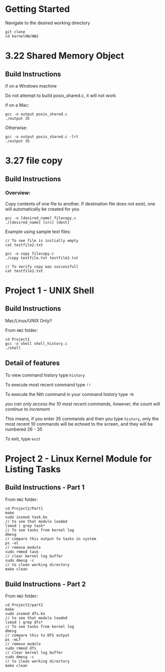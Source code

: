 # Getting Started
Navigate to the desired working directory

```
git clone 
cd kernelHW/HW2

```
# 3.22 Shared Memory Object
## Build Instructions
if on a Windows machine

Do not attempt to build posix_shared.c, it will not work


if on a Mac:
```
gcc -o output posix_shared.c
./output 35

```
Otherwise:

```
gcc -o output posix_shared.c -lrt
./output 35
```
# 3.27 file copy
## Build Instructions

### Overview:
Copy contents of one file to another. If destination file does not exist, one will automatically be created for you

```
gcc -o [desired_name] filecopy.c
./[desired_name] [src] [dest]

```

Example using sample text files:

```
// To see file is initially empty
cat testfile2.txt

gcc -o copy filecopy.c
./copy testfile.txt testfile2.txt

// To verify copy was successfull
cat testfile2.txt
```

# Project 1 - UNIX Shell
## Build Instructions
Mac/Linux/UNIX Only!!

From `HW2` folder:

```
cd Project1
gcc -o shell shell_history.c
./shell

```
## Detail of features

To view command history type `history`

To execute most recent command type `!!`

To execute the Nth command in your command history type `!N`

*you can only access the 10 most recent commands, however, the count will continue to increment*

This means, if you enter 35 commands and then you type `history`, only the most recent 10 commands will be echoed to the screen, and they will be numbered 26 - 35

To exit, type `exit`

# Project 2 - Linux Kernel Module for Listing Tasks
## Build Instructions - Part 1

From `HW2` folder:

```
cd Project2/Part1
make
sudo insmod task.ko
// to see that module loaded
lsmod | grep task*
// To see tasks from kernel log
dmesg
// compare this output to tasks in system
ps -el
// remove module
sudo rmmod task
// clear kernel log buffer
sudo dmesg -c
// to clean working directory
make clean
```
## Build Instructions - Part 2

From `HW2` folder:

```
cd Project2/part2
make
sudo insmod dfs.ko
// to see that module loaded
lsmod | grep dfs*
// To see tasks from kernel log
dmesg
// compare this to DFS output 
ps -eLf
// remove module
sudo rmmod dfs
// clear kernel log buffer
sudo dmesg -c
// to clean working directory
make clean
```
